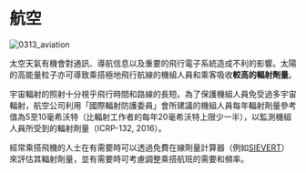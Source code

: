 # 航空

![0313_aviation](./static/0313_aviation.png)

太空天氣有機會對通訊、導航信息以及重要的飛行電子系統造成不利的影響。太陽的高能量粒子亦可導致乘搭極地飛行航線的機組人員和乘客吸收**較高的輻射劑量**。

宇宙輻射的照射十分視乎飛行時間和路線的長短。為了保護機組人員免受過多宇宙輻射，航空公司利用「國際輻射防護委員」會所建議的機組人員每年輻射劑量參考值為5至10毫希沃特（比輻射工作者的每年20毫希沃特上限少一半），以監測機組人員所受到的輻射劑量（ICRP-132, 2016）。

經常乘搭飛機的人士在有需要時可以透過免費在線劑量計算器（例如[SIEVERT](https://www.sievert-system.org)）來評估其輻射劑量，並有需要時可考慮調整乘搭航班的需要和頻率。
